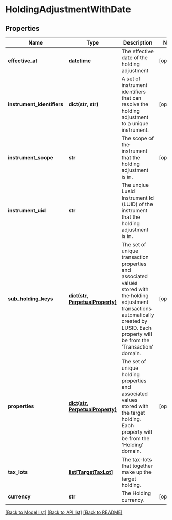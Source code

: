 # HoldingAdjustmentWithDate


## Properties
Name | Type | Description | Notes
------------ | ------------- | ------------- | -------------
**effective_at** | **datetime** | The effective date of the holding adjustment | [optional] 
**instrument_identifiers** | **dict(str, str)** | A set of instrument identifiers that can resolve the holding adjustment to a unique instrument. | [optional] 
**instrument_scope** | **str** | The scope of the instrument that the holding adjustment is in. | [optional] 
**instrument_uid** | **str** | The unqiue Lusid Instrument Id (LUID) of the instrument that the holding adjustment is in. | 
**sub_holding_keys** | [**dict(str, PerpetualProperty)**](PerpetualProperty.md) | The set of unique transaction properties and associated values stored with the holding adjustment transactions automatically created by LUSID. Each property will be from the &#39;Transaction&#39; domain. | [optional] 
**properties** | [**dict(str, PerpetualProperty)**](PerpetualProperty.md) | The set of unique holding properties and associated values stored with the target holding. Each property will be from the &#39;Holding&#39; domain. | [optional] 
**tax_lots** | [**list[TargetTaxLot]**](TargetTaxLot.md) | The tax-lots that together make up the target holding. | 
**currency** | **str** | The Holding currency. | [optional] 

[[Back to Model list]](../README.md#documentation-for-models) [[Back to API list]](../README.md#documentation-for-api-endpoints) [[Back to README]](../README.md)


